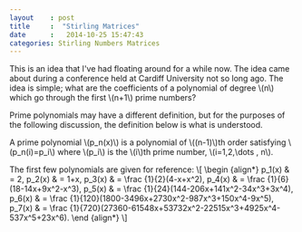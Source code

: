 ```yaml
---
layout    : post
title     :  "Stirling Matrices"
date      :   2014-10-25 15:47:43
categories: Stirling Numbers Matrices
---
```

This is an idea that I've had floating around for a while now. The idea came about during a conference held at Cardiff University
not so long ago. The idea is simple; what are the coefficients of a polynomial of degree \\(n\\) which go through the first \\(n+1\\) prime numbers? 

Prime polynomials may have a different definition, but for the purposes of the following discussion, the definition below is what is understood.

A prime polynomial \\(p\_n(x)\\) is a polynomial of \\((n-1)\\)th order satisfying \\(p\_n(i)=p\_i\\) where \\(p\_i\\) is the \\(i\\)th prime number, \\(i=1,2,\dots , n\\).

The first few polynomials are given for reference:
\\[
\begin {align*}
p\_1(x) & = 2,
p\_2(x) & = 1+x,
p\_3(x) & = \frac {1}{2}(4-x+x^2),
p\_4(x) & = \frac {1}{6}(18-14x+9x^2-x^3),
p\_5(x) & = \frac {1}{24}(144-206x+141x^2-34x^3+3x^4),
p\_6(x) & = \frac {1}{120}(1800-3496x+2730x^2-987x^3+150x^4-9x^5),
p\_7(x) & = \frac {1}{720}(27360-61548x+53732x^2-22515x^3+4925x^4-537x^5+23x^6).
\end {align*}
\\]
